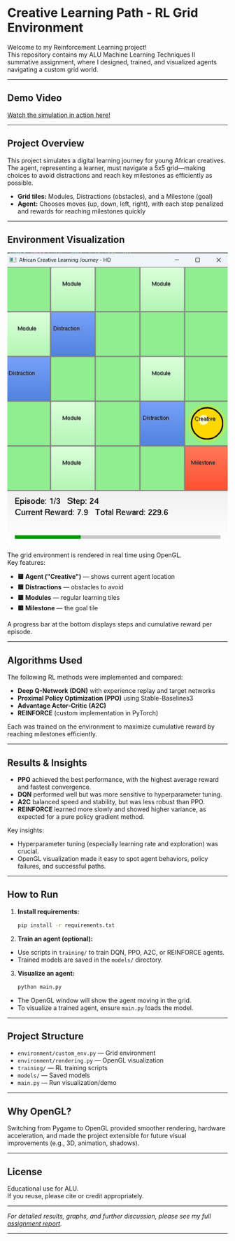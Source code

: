 # Creative Learning Path - RL Grid Environment

Welcome to my Reinforcement Learning project!  
This repository contains my ALU Machine Learning Techniques II summative assignment, where I designed, trained, and visualized agents navigating a custom grid world.

---

## Demo Video

[Watch the simulation in action here!](YOUR_VIDEO_LINK_HERE)

---

## Project Overview

This project simulates a digital learning journey for young African creatives. The agent, representing a learner, must navigate a 5x5 grid—making choices to avoid distractions and reach key milestones as efficiently as possible.

- **Grid tiles:** Modules, Distractions (obstacles), and a Milestone (goal)
- **Agent:** Chooses moves (up, down, left, right), with each step penalized and rewards for reaching milestones quickly

---

## Environment Visualization

![Your Alt Text](environment/environment.png)

The grid environment is rendered in real time using OpenGL.  
Key features:
- **🟨 Agent ("Creative")** — shows current agent location
- **🟦 Distractions** — obstacles to avoid
- **🟩 Modules** — regular learning tiles
- **🟥 Milestone** — the goal tile

A progress bar at the bottom displays steps and cumulative reward per episode.

---

## Algorithms Used

The following RL methods were implemented and compared:
- **Deep Q-Network (DQN)** with experience replay and target networks
- **Proximal Policy Optimization (PPO)** using Stable-Baselines3
- **Advantage Actor-Critic (A2C)**
- **REINFORCE** (custom implementation in PyTorch)

Each was trained on the environment to maximize cumulative reward by reaching milestones efficiently.

---

##  Results & Insights

- **PPO** achieved the best performance, with the highest average reward and fastest convergence.
- **DQN** performed well but was more sensitive to hyperparameter tuning.
- **A2C** balanced speed and stability, but was less robust than PPO.
- **REINFORCE** learned more slowly and showed higher variance, as expected for a pure policy gradient method.

Key insights:
- Hyperparameter tuning (especially learning rate and exploration) was crucial.
- OpenGL visualization made it easy to spot agent behaviors, policy failures, and successful paths.

---

##  How to Run

1. **Install requirements:**
   ```bash
   pip install -r requirements.txt
   ```

2. **Train an agent (optional):**
- Use scripts in `training/` to train DQN, PPO, A2C, or REINFORCE agents.
- Trained models are saved in the `models/` directory.

3. **Visualize an agent:**
   ```bash
   python main.py
   ```

- The OpenGL window will show the agent moving in the grid.
- To visualize a trained agent, ensure `main.py` loads the model.

---

## Project Structure

- `environment/custom_env.py` — Grid environment
- `environment/rendering.py` — OpenGL visualization
- `training/` — RL training scripts
- `models/` — Saved models
- `main.py` — Run visualization/demo

---

## Why OpenGL?

Switching from Pygame to OpenGL provided smoother rendering, hardware acceleration, and made the project extensible for future visual improvements (e.g., 3D, animation, shadows).

---

## License

Educational use for ALU.  
If you reuse, please cite or credit appropriately.

---

*For detailed results, graphs, and further discussion, please see my full [assignment report](./report.pdf).*

---
